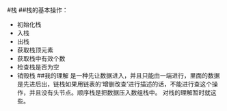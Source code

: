 #栈
##栈的基本操作：
* 初始化栈
* 入栈
* 出栈
* 获取栈顶元素
* 获取栈中有效个数
* 检查栈是否为空
* 销毁栈
##我的理解
是一种先让数据进入，并且只能由一端进行，里面的数据是先进后出，链栈如果用链表的‘增删改查’进行描述的话，不能进行查这个操作，并且没有头节点。顺序栈是把数据压入数组栈中。
对栈的理解暂时就这些。